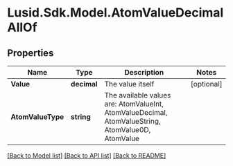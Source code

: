 # Lusid.Sdk.Model.AtomValueDecimalAllOf

## Properties

Name | Type | Description | Notes
------------ | ------------- | ------------- | -------------
**Value** | **decimal** | The value itself | [optional] 
**AtomValueType** | **string** | The available values are: AtomValueInt, AtomValueDecimal, AtomValueString, AtomValue0D, AtomValue | 

[[Back to Model list]](../README.md#documentation-for-models) [[Back to API list]](../README.md#documentation-for-api-endpoints) [[Back to README]](../README.md)

